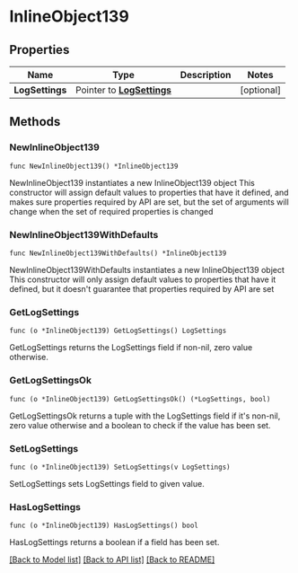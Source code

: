 # InlineObject139

## Properties

Name | Type | Description | Notes
------------ | ------------- | ------------- | -------------
**LogSettings** | Pointer to [**LogSettings**](logSettings.md) |  | [optional] 

## Methods

### NewInlineObject139

`func NewInlineObject139() *InlineObject139`

NewInlineObject139 instantiates a new InlineObject139 object
This constructor will assign default values to properties that have it defined,
and makes sure properties required by API are set, but the set of arguments
will change when the set of required properties is changed

### NewInlineObject139WithDefaults

`func NewInlineObject139WithDefaults() *InlineObject139`

NewInlineObject139WithDefaults instantiates a new InlineObject139 object
This constructor will only assign default values to properties that have it defined,
but it doesn't guarantee that properties required by API are set

### GetLogSettings

`func (o *InlineObject139) GetLogSettings() LogSettings`

GetLogSettings returns the LogSettings field if non-nil, zero value otherwise.

### GetLogSettingsOk

`func (o *InlineObject139) GetLogSettingsOk() (*LogSettings, bool)`

GetLogSettingsOk returns a tuple with the LogSettings field if it's non-nil, zero value otherwise
and a boolean to check if the value has been set.

### SetLogSettings

`func (o *InlineObject139) SetLogSettings(v LogSettings)`

SetLogSettings sets LogSettings field to given value.

### HasLogSettings

`func (o *InlineObject139) HasLogSettings() bool`

HasLogSettings returns a boolean if a field has been set.


[[Back to Model list]](../README.md#documentation-for-models) [[Back to API list]](../README.md#documentation-for-api-endpoints) [[Back to README]](../README.md)


